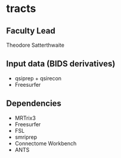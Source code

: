 # tracts

## Faculty Lead
Theodore Satterthwaite

## Input data (BIDS derivatives)
* qsiprep + qsirecon
* Freesurfer

## Dependencies
* MRTrix3
* Freesurfer
* FSL
* smriprep
* Connectome Workbench
* ANTS
